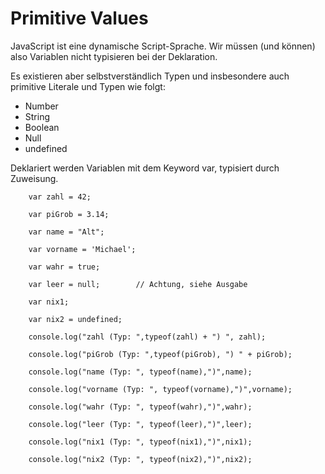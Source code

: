 # Primitive Values

JavaScript ist eine dynamische Script-Sprache. Wir müssen (und können)
also Variablen nicht typisieren bei der Deklaration.

Es existieren aber selbstverständlich Typen und insbesondere auch
primitive Literale und Typen wie folgt:

* Number
* String
* Boolean
* Null
* undefined

Deklariert werden Variablen mit dem Keyword var, typisiert durch Zuweisung.

        var zahl = 42;

        var piGrob = 3.14;

        var name = "Alt";

        var vorname = 'Michael';

        var wahr = true;

        var leer = null;        // Achtung, siehe Ausgabe

        var nix1;

        var nix2 = undefined;

        console.log("zahl (Typ: ",typeof(zahl) + ") ", zahl);

        console.log("piGrob (Typ: ",typeof(piGrob), ") " + piGrob);

        console.log("name (Typ: ", typeof(name),")",name);

        console.log("vorname (Typ: ", typeof(vorname),")",vorname);

        console.log("wahr (Typ: ", typeof(wahr),")",wahr);

        console.log("leer (Typ: ", typeof(leer),")",leer);

        console.log("nix1 (Typ: ", typeof(nix1),")",nix1);

        console.log("nix2 (Typ: ", typeof(nix2),")",nix2);
